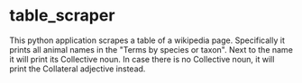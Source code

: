 # table_scraper

This python application scrapes a table of a wikipedia page.
Specifically it prints all animal names in the "Terms by species or taxon".
Next to the name it will print its Collective noun.
In case there is no Collective noun, it will print the Collateral adjective instead.
